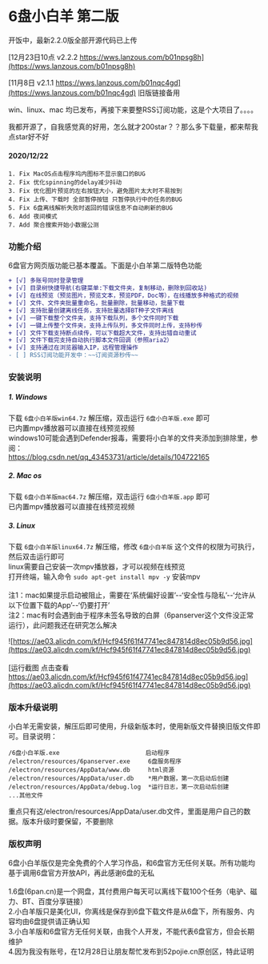 # 6盘小白羊 第二版

开饭中，最新2.2.0版全部开源代码已上传  

[12月23日10点  v2.2.2  https://wws.lanzous.com/b01npsg8h](https://wws.lanzous.com/b01npsg8h)  

[11月8日 v2.1.1 https://wws.lanzous.com/b01nqc4gd](https://wws.lanzous.com/b01nqc4gd)  旧版链接备用

win、linux、mac 均已发布，再接下来要整RSS订阅功能，这是个大项目了。。。。  

我都开源了，自我感觉真的好用，怎么就才200star？？那么多下载量，都来帮我点star好不好

#### 2020/12/22
```
1. Fix MacOS点击程序坞内图标不显示窗口的BUG
2. Fix 优化spinning的delay减少抖动
3. Fix 优化图片预览的左右按钮大小，避免图片太大时不易按到
4. Fix 上传、下载时 全部暂停按钮 只暂停执行中的任务的BUG
5. Fix 6盘离线解析失败时返回的错误信息不自动刷新的BUG
6. Add 夜间模式
7. Add 聚合搜索开始小数据公测
```
### 功能介绍

6盘官方网页版功能已基本覆盖。下面是小白羊第二版特色功能<br />

``` diff
+ [√] 多账号同时登录管理
+ [√] 目录树快捷导航(右键菜单:下载文件夹，复制移动，删除到回收站)
+ [√] 在线预览（预览图片，预览文本，预览PDF，Doc等），在线播放多种格式的视频
+ [√] 文件、文件夹批量重命名，批量删除，批量移动，批量下载
+ [√] 支持批量创建离线任务，支持批量选择BT种子文件离线
+ [√] 一键下载整个文件夹，支持下载队列，多个文件同时下载
+ [√] 一键上传整个文件夹，支持上传队列，多文件同时上传，支持秒传
+ [√] 文件下载支持断点续传，可以下载超大文件，支持出错自动重试
+ [√] 文件下载完支持自动执行脚本文件回调（参照aria2）
+ [√] 支持通过在浏览器输入IP，远程管理操作
- [ ] RSS订阅功能开发中：~~订阅资源秒传~~
```

### 安装说明

##### 1. Windows  
下载 `6盘小白羊版win64.7z` 解压缩，双击运行 `6盘小白羊版.exe` 即可<br />
已内置mpv播放器可以直接在线预览视频<br />
windows10可能会遇到Defender报毒，需要将小白羊的文件夹添加到排除里，参阅：<br />
 https://blog.csdn.net/qq_43453731/article/details/104722165
##### 2. Mac os  
下载 `6盘小白羊版mac64.7z` 解压缩，双击运行 `6盘小白羊版.app` 即可<br />
已内置mpv播放器可以直接在线预览视频
##### 3. Linux  
下载 `6盘小白羊版linux64.7z` 解压缩，修改 `6盘小白羊版` 这个文件的权限为可执行，然后双击运行即可<br />
linux需要自己安装一次mpv播放器，才可以视频在线预览<br />
打开终端，输入命令  <code>sudo apt-get install mpv -y</code>  安装mpv
<br /><br />
注1：mac如果提示启动被阻止，需要在‘系统偏好设置’--‘安全性与隐私’--‘允许从以下位置下载的App’--‘仍要打开’<br />
注2：mac有时会遇到由于程序未签名导致的白屏（6panserver这个文件没正常运行），此问题我还在研究怎么解决<br />

![https://ae03.alicdn.com/kf/Hcf945f61f47741ec847814d8ec05b9d56.jpg](https://ae03.alicdn.com/kf/Hcf945f61f47741ec847814d8ec05b9d56.jpg)
<br /><br />
[运行截图 点击查看 https://ae03.alicdn.com/kf/Hcf945f61f47741ec847814d8ec05b9d56.jpg](https://ae03.alicdn.com/kf/Hcf945f61f47741ec847814d8ec05b9d56.jpg)
<br />

### 版本升级说明

小白羊无需安装，解压后即可使用，升级新版本时，使用新版文件替换旧版文件即可。目录说明：<br />
```
/6盘小白羊版.exe                        启动程序  
/electron/resources/6panserver.exe     6盘服务程序   
/electron/resources/AppData/www.db     html资源  
/electron/resources/AppData/user.db    *用户数据，第一次启动后创建  
/electron/resources/AppData/debug.log  *运行日志，第一次启动后创建  
...其他文件
```
重点只有这/electron/resources/AppData/user.db文件，里面是用户自己的数据。版本升级时要保留，不要删除  


### 版权声明

6盘小白羊版仅是完全免费的个人学习作品，和6盘官方无任何关联。所有功能均基于调用6盘官方开放API，再此感谢6盘的无私<br /><br />
1.6盘(6pan.cn)是一个网盘，其付费用户每天可以离线下载100个任务（电驴、磁力、BT、百度分享链接）<br />
2.小白羊版只是美化UI，你离线是保存到6盘下载文件是从6盘下，所有服务、内容均由6盘提供请正确认知<br />
3.小白羊版和6盘官方无任何关联，由我个人开发，不能代表6盘官方，但会长期维护<br />
4.因为我没有账号，在12月28日让朋友帮忙发布到52pojie.cn原创区，特此证明
